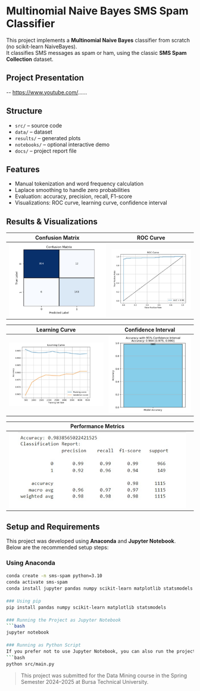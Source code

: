 # Multinomial Naive Bayes SMS Spam Classifier

This project implements a **Multinomial Naive Bayes** classifier from scratch (no scikit-learn NaiveBayes).  
It classifies SMS messages as spam or ham, using the classic **SMS Spam Collection** dataset.

## Project Presentation
-- https://www.youtube.com/......

## Structure
- `src/` – source code
- `data/` – dataset
- `results/` – generated plots
- `notebooks/` – optional interactive demo
- `docs/` – project report file

## Features
- Manual tokenization and word frequency calculation
- Laplace smoothing to handle zero probabilities
- Evaluation: accuracy, precision, recall, F1-score
- Visualizations: ROC curve, learning curve, confidence interval

## Results & Visualizations
| Confusion Matrix                          | ROC Curve                              |
|------------------------------------------|---------------------------------------|
| ![Confusion Matrix](results/2-confusion-matrix.jpg) | ![ROC Curve](results/3-roc_curve.jpg)  |

| Learning Curve                            | Confidence Interval                    |
|------------------------------------------|---------------------------------------|
| ![Learning Curve](results/4-learning-curve.jpg) | ![Confidence Interval](results/5-confidence-interval.jpg) |

| Performance Metrics                       |                                        |
|------------------------------------------|---------------------------------------|
| ![Performance Metrics](results/1-performance-metrics.jpg) |                    

## Setup and Requirements
This project was developed using **Anaconda** and **Jupyter Notebook**.  
Below are the recommended setup steps:

### Using Anaconda
```bash
conda create -n sms-spam python=3.10
conda activate sms-spam
conda install jupyter pandas numpy scikit-learn matplotlib statsmodels

### Using pip
pip install pandas numpy scikit-learn matplotlib statsmodels

### Running the Project as Jupyter Notebook
```bash
jupyter notebook

### Running as Python Script
If you prefer not to use Jupyter Notebook, you can also run the project as a standalone Python script:
```bash
python src/main.py
```

> This project was submitted for the Data Mining course in the Spring Semester 2024–2025 at Bursa Technical University.




